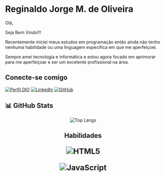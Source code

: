 # Reginaldo Jorge M. de Oliveira

Olá, 

Seja Bem Vindo!!!

Recentemente iniciei meus estudos em programação então ainda não tenho nenhuma habilidade ou uma linguagem específica em que me aperfeiçoei.

Sempre amei tecnologia e informática e estou agora focado em aprimorar para me aperfeiçoar e ser um excelente profissional na área.



## Conecte-se comigo

[![Perfil DIO](https://img.shields.io/badge/-Meu%20Perfil%20na%20DIO-333?style=for-the-badge)](https://web.dio.me/users/psreginaldo/?tab=skills) 
[![LinkedIn](https://img.shields.io/badge/LinkedIn-333?style=for-the-badge&logo=linkedin&logoColor=f0f)]([https://www.linkedin.com/in/bruno-a-171890206/](https://www.linkedin.com/in/reginaldo-jorge-moreira-de-oliveira-b45922259/))
[![GitHub](https://img.shields.io/badge/GitHub-333?style=for-the-badge&logo=github&logoColor=f0f)](https://github.com/rjmodev)

## **📊 GitHub Stats**

<div align="center">

![Top Langs](https://github-readme-stats-git-masterrstaa-rickstaa.vercel.app/api/top-langs/?username=rjmodev&layout=compact&bg_color=333&border_color=30A3DC&title_color=E94D5F&text_color=FFF)

## Habilidades

### <img src="https://img.shields.io/badge/html5-E34F26.svg?style=for-the-badge&logo=html5&logoColor=white" alt="HTML5" style="zoom:150%;" /> 

<!--/*#### <img src="https://img.shields.io/badge/css3-1572B6.svg?style=for-the-badge&logo=css3&logoColor=white" alt="CSS3" style="zoom:150%;" />  -->

### <img src="https://img.shields.io/badge/JavaScript-000?style=for-the-badge&logo=javascript" alt="JavaScript" style="zoom:150%;" /> 
